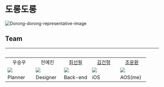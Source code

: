 # 도롱도롱

![Dorong-dorong-representative-image](https://user-images.githubusercontent.com/78298663/204236419-36dee6a8-ecd8-4b5c-b413-d02de45c492d.jpeg)

## Team
---

<table width="98%" align="left">
    <tr align="center">
        <td>
            우승우
        </td>
        <td>
            전예진
        </td>
        <td>
            <a href="https://github.com/ChoiSunPil" target="_blank">최선필</a>
        </td>
        <td>
            <a href="https://github.com/GeonHyeongKim" target="_blank">김건형</a>
        </td>
        <td>
            <a href="https://github.com/younhwan97" target="_blank">조윤환</a>
        </td>
    </tr align="center">
        <td width="20%">
            <img src="https://user-images.githubusercontent.com/78298663/204240407-dc36355e-7165-48de-8d3c-fccbb1e2af61.png">
        </td>
        <td width="20%">
            <img src="https://user-images.githubusercontent.com/78298663/204240525-dad3fe0d-4309-428c-aca2-3cfc263ba581.png">
        </td>
        <td width="20%">
            <img src="https://user-images.githubusercontent.com/78298663/204240534-28b36f67-23c8-4cae-8a86-5b504bf1791c.png">
        </td>
        <td width="20%">
            <img src="https://user-images.githubusercontent.com/78298663/204240519-09e15e6a-5849-40e5-9b03-8770c3dc0d00.png">
        </td>
        <td width="20%">
            <img src="https://user-images.githubusercontent.com/78298663/204240319-61c46931-7b4f-439f-8983-876726005cfe.png">
        </td>
    <tr>
    </tr>
    <tr>
        <td>
            Planner
        </td>
        <td>
            Designer
        </td>
        <td>
            Back-end
        </td>
        <td>
            iOS
        </td>
        <td>
            AOS(me)
        </td>
    </tr>
</table>
